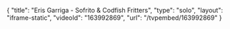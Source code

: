 {
    "title": "Eris Garriga - Sofrito & Codfish Fritters",
    "type": "solo",
    "layout": "iframe-static",
    "videoId": "163992869",
    "url": "\/tvpembed\/163992869"
}